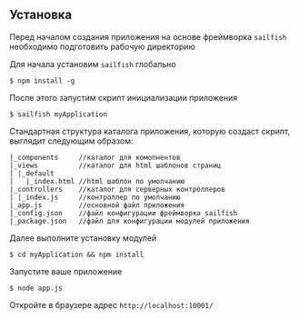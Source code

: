 ## Установка

Перед началом создания приложения на основе фреймворка `sailfish` необходимо подготовить рабочую директорию

Для начала установим `sailfish` глобально

    $ npm install -g

После этого запустим скрипт инициализации приложения

    $ sailfish myApplication

Стандартная структура каталога приложения, которую создаст скрипт, выглядит следующим образом:

    |_components     //каталог для комопнентов
    |_views          //каталог для html шаблонов страниц
    | |_default
    |   |_index.html //html шаблон по умолчанию
    |_controllers    //каталог для серверных контроллеров
    | |_index.js     //контроллер по умолчанию
    |_app.js         //основной файл приложения
    |_config.json    //файл конфигурации фреймворка sailfish
    |_package.json   //файл для конфигурации модулей приложения


Далее выполните установку модулей

    $ cd myApplication && npm install

Запустите ваше приложение

    $ node app.js

Откройте в браузере адрес `http://localhost:10001/`
